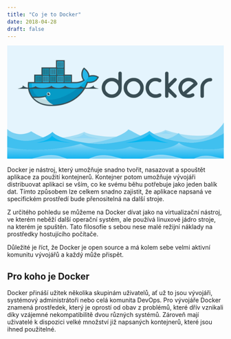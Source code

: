 ```yaml
---
title: "Co je to Docker"
date: 2018-04-28
draft: false
---
```


![docker logo](image.png)

Docker je nástroj, který umožňuje snadno tvořit, nasazovat a spouštět aplikace za použití kontejnerů. Kontejner potom umožňuje vývojáři distribuovat aplikaci se vším, co ke svému běhu potřebuje jako jeden balík dat. Tímto způsobem lze celkem snadno zajistit, že aplikace napsaná ve specifickém prostředí bude přenositelná na další stroje.

Z určitého pohledu se můžeme na Docker dívat jako na virtualizační nástroj, ve kterém neběží další operační systém, ale používá linuxové jádro stroje, na kterém je spuštěn. Tato filosofie s sebou nese malé režijní náklady na prostředky hostujícího počítače.

Důležité je říct, že Docker je open source a má kolem sebe velmi aktivní komunitu vývojářů a každý může přispět.

## Pro koho je Docker

Docker přináší užitek několika skupinám uživatelů, ať už to jsou vývojáři, systémový administrátoři nebo celá komunita DevOps. Pro vývojáře Docker znamená prostředek, který je oprostí od obav z problémů, které dřív vznikali díky vzájemné nekompatibilitě dvou různých systémů. Zároveň mají uživatelé k dispozici velké množství již napsaných kontejnerů, které jsou ihned použitelné.